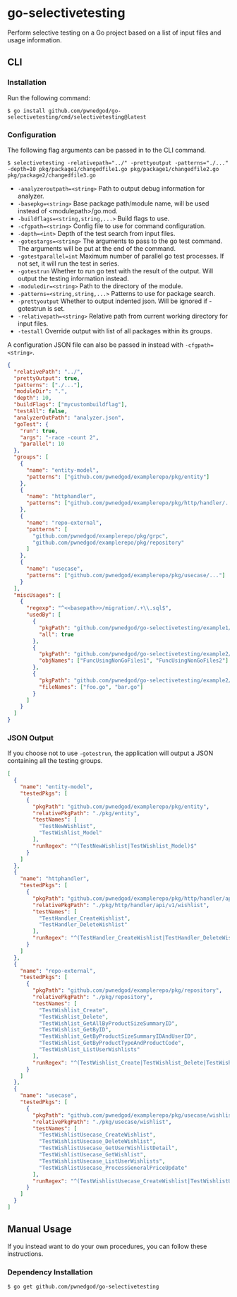 # go-selectivetesting
Perform selective testing on a Go project based on a list of input files and usage information.

## CLI

### Installation
Run the following command:
```
$ go install github.com/pwnedgod/go-selectivetesting/cmd/selectivetesting@latest
```

### Configuration
The following flag arguments can be passed in to the CLI command.

```
$ selectivetesting -relativepath="../" -prettyoutput -patterns="./..." -depth=10 pkg/package1/changedfile1.go pkg/package1/changedfile2.go pkg/package2/changedfile3.go
```

  - `-analyzeroutpath=<string>`
        Path to output debug information for analyzer.
  - `-basepkg=<string>`
        Base package path/module name, will be used instead of &lt;modulepath&gt;/go.mod.
  - `-buildflags=<string,string,...>`
        Build flags to use.
  - `-cfgpath=<string>`
        Config file to use for command configuration.
  - `-depth=<int>`
        Depth of the test search from input files.
  - `-gotestargs=<string>`
        The arguments to pass to the go test command. The arguments will be put at the end of the command.
  - `-gotestparallel=int`
        Maximum number of parallel go test processes. If not set, it will run the test in series.
  - `-gotestrun`
        Whether to run go test with the result of the output. Will output the testing information instead.
  - `-moduledir=<string>`
        Path to the directory of the module.
  - `-patterns=<string,string,...>`
        Patterns to use for package search.
  - `-prettyoutput`
        Whether to output indented json. Will be ignored if -gotestrun is set.
  - `-relativepath=<string>`
        Relative path from current working directory for input files.
  - `-testall`
        Override output with list of all packages within its groups.

A configuration JSON file can also be passed in instead with `-cfgpath=<string>`.

```json
{
  "relativePath": "../",
  "prettyOutput": true,
  "patterns": ["./..."],
  "moduleDir": ".",
  "depth": 10,
  "buildFlags": ["mycustombuildflag"],
  "testAll": false,
  "analyzerOutPath": "analyzer.json",
  "goTest": {
    "run": true,
    "args": "-race -count 2",
    "parallel": 10
  },
  "groups": [
    {
      "name": "entity-model",
      "patterns": ["github.com/pwnedgod/examplerepo/pkg/entity"]
    },
    {
      "name": "httphandler",
      "patterns": ["github.com/pwnedgod/examplerepo/pkg/http/handler/..."]
    },
    {
      "name": "repo-external",
      "patterns": [
        "github.com/pwnedgod/examplerepo/pkg/grpc",
        "github.com/pwnedgod/examplerepo/pkg/repository"
      ]
    },
    {
      "name": "usecase",
      "patterns": ["github.com/pwnedgod/examplerepo/pkg/usecase/..."]
    }
  ],
  "miscUsages": [
    {
      "regexp": "^<<basepath>>/migration/.+\\.sql$",
      "usedBy": [
        {
          "pkgPath": "github.com/pwnedgod/go-selectivetesting/example1/...",
          "all": true
        },
        {
          "pkgPath": "github.com/pwnedgod/go-selectivetesting/example2/sub",
          "objNames": ["FuncUsingNonGoFiles1", "FuncUsingNonGoFiles2"]
        },
        {
          "pkgPath": "github.com/pwnedgod/go-selectivetesting/example2/sub",
          "fileNames": ["foo.go", "bar.go"]
        }
      ]
    }
  ]
}
```

### JSON Output
If you choose not to use `-gotestrun`, the application will output a JSON containing all the testing groups.

```json
[
  {
    "name": "entity-model",
    "testedPkgs": [
      {
        "pkgPath": "github.com/pwnedgod/examplerepo/pkg/entity",
        "relativePkgPath": "./pkg/entity",
        "testNames": [
          "TestNewWishlist",
          "TestWishlist_Model"
        ],
        "runRegex": "^(TestNewWishlist|TestWishlist_Model)$"
      }
    ]
  },
  {
    "name": "httphandler",
    "testedPkgs": [
      {
        "pkgPath": "github.com/pwnedgod/examplerepo/pkg/http/handler/api/v1/wishlist",
        "relativePkgPath": "./pkg/http/handler/api/v1/wishlist",
        "testNames": [
          "TestHandler_CreateWishlist",
          "TestHandler_DeleteWishlist"
        ],
        "runRegex": "^(TestHandler_CreateWishlist|TestHandler_DeleteWishlist)$"
      }
    ]
  },
  {
    "name": "repo-external",
    "testedPkgs": [
      {
        "pkgPath": "github.com/pwnedgod/examplerepo/pkg/repository",
        "relativePkgPath": "./pkg/repository",
        "testNames": [
          "TestWishlist_Create",
          "TestWishlist_Delete",
          "TestWishlist_GetAllByProductSizeSummaryID",
          "TestWishlist_GetByID",
          "TestWishlist_GetByProductSizeSummaryIDAndUserID",
          "TestWishlist_GetByProductTypeAndProductCode",
          "TestWishlist_ListUserWishlists"
        ],
        "runRegex": "^(TestWishlist_Create|TestWishlist_Delete|TestWishlist_GetAllByProductSizeSummaryID|TestWishlist_GetByID|TestWishlist_GetByProductSizeSummaryIDAndUserID|TestWishlist_GetByProductTypeAndProductCode|TestWishlist_ListUserWishlists)$"
      }
    ]
  },
  {
    "name": "usecase",
    "testedPkgs": [
      {
        "pkgPath": "github.com/pwnedgod/examplerepo/pkg/usecase/wishlist",
        "relativePkgPath": "./pkg/usecase/wishlist",
        "testNames": [
          "TestWishlistUsecase_CreateWishlist",
          "TestWishlistUsecase_DeleteWishlist",
          "TestWishlistUsecase_GetUserWishlistDetail",
          "TestWishlistUsecase_GetWishlist",
          "TestWishlistUsecase_ListUserWishlists",
          "TestWishlistUsecase_ProcessGeneralPriceUpdate"
        ],
        "runRegex": "^(TestWishlistUsecase_CreateWishlist|TestWishlistUsecase_DeleteWishlist|TestWishlistUsecase_GetUserWishlistDetail|TestWishlistUsecase_GetWishlist|TestWishlistUsecase_ListUserWishlists|TestWishlistUsecase_ProcessGeneralPriceUpdate)$"
      }
    ]
  }
]
```

## Manual Usage
If you instead want to do your own procedures, you can follow these instructions.

### Dependency Installation
```
$ go get github.com/pwnedgod/go-selectivetesting
```
